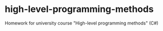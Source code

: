 # high-level-programming-methods

Homework for university course "High-level programming methods" (C#)
